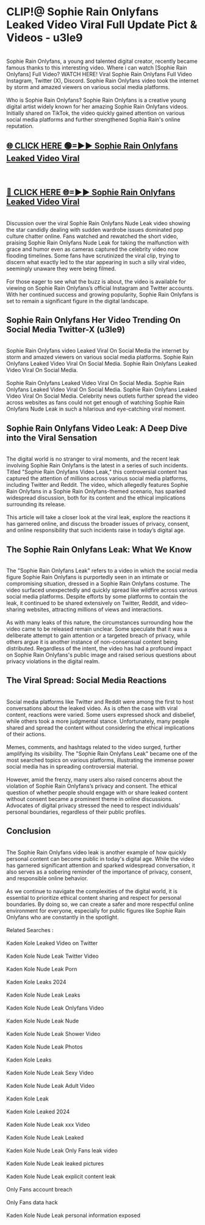 # CLIP!@ Sophie Rain Onlyfans Leaked Video Viral Full Update Pict & Videos - u3le9
<br>
Sophie Rain Onlyfans, a young and talented digital creator, recently became famous thanks to this interesting video. Where i can watch [Sophie Rain Onlyfans] Full Video? WATCH HERE! Viral Sophie Rain Onlyfans Full Video Instagram, Twitter (X), Discord. Sophie Rain Onlyfans video took the internet by storm and amazed viewers on various social media platforms.
<br><br>
Who is Sophie Rain Onlyfans? Sophie Rain Onlyfans is a creative young digital artist widely known for her amazing Sophie Rain Onlyfans videos. Initially shared on TikTok, the video quickly gained attention on various social media platforms and further strengthened Sophia Rain's online reputation.
<br>
<h2><a href="https://bestclip.site?title=Sophie_Rain_Onlyfans">🌐 CLICK HERE 🟢=►► Sophie Rain Onlyfans Leaked Video Viral</a></h2>
<br>
<h2><a href="https://bestclip.site?title=Sophie_Rain_Onlyfans">🔴 CLICK HERE 🌐=►► Sophie Rain Onlyfans Leaked Video Viral</a></h2>
<br>
Discussion over the viral Sophie Rain Onlyfans Nude Leak video showing the star candidly dealing with sudden wardrobe issues dominated pop culture chatter online. Fans watched and rewatched the short video, praising Sophie Rain Onlyfans Nude Leak for taking the malfunction with grace and humor even as cameras captured the celebrity video now flooding timelines. Some fans have scrutinized the viral clip, trying to discern what exactly led to the star appearing in such a silly viral video, seemingly unaware they were being filmed.
<br><br>
For those eager to see what the buzz is about, the video is available for viewing on Sophie Rain Onlyfans’s official Instagram and Twitter accounts. With her continued success and growing popularity, Sophie Rain Onlyfans is set to remain a significant figure in the digital landscape.
<br>
<h2>Sophie Rain Onlyfans Her Video Trending On Social Media Twitter-X (u3le9)</h2>
<br>
Sophie Rain Onlyfans video Leaked Viral On Social Media the internet by storm and amazed viewers on various social media platforms. Sophie Rain Onlyfans Leaked Video Viral On Social Media. Sophie Rain Onlyfans Leaked Video Viral On Social Media.
<br><br>
Sophie Rain Onlyfans Leaked Video Viral On Social Media. Sophie Rain Onlyfans Leaked Video Viral On Social Media. Sophie Rain Onlyfans Leaked Video Viral On Social Media. Celebrity news outlets further spread the video across websites as fans could not get enough of watching Sophie Rain Onlyfans Nude Leak in such a hilarious and eye-catching viral moment.
<br>
<h2>Sophie Rain Onlyfans Video Leak: A Deep Dive into the Viral Sensation</h2>
<br>
The digital world is no stranger to viral moments, and the recent leak involving Sophie Rain Onlyfans is the latest in a series of such incidents. Titled "Sophie Rain Onlyfans Video Leak," this controversial content has captured the attention of millions across various social media platforms, including Twitter and Reddit. The video, which allegedly features Sophie Rain Onlyfans in a Sophie Rain Onlyfans-themed scenario, has sparked widespread discussion, both for its content and the ethical implications surrounding its release.
<br><br>
This article will take a closer look at the viral leak, explore the reactions it has garnered online, and discuss the broader issues of privacy, consent, and online responsibility that such incidents raise in today’s digital age.
<br>
<h2>The Sophie Rain Onlyfans Leak: What We Know</h2>
<br>
The "Sophie Rain Onlyfans Leak" refers to a video in which the social media figure Sophie Rain Onlyfans is purportedly seen in an intimate or compromising situation, dressed in a Sophie Rain Onlyfans costume. The video surfaced unexpectedly and quickly spread like wildfire across various social media platforms. Despite efforts by some platforms to contain the leak, it continued to be shared extensively on Twitter, Reddit, and video-sharing websites, attracting millions of views and interactions.
<br><br>
As with many leaks of this nature, the circumstances surrounding how the video came to be released remain unclear. Some speculate that it was a deliberate attempt to gain attention or a targeted breach of privacy, while others argue it is another instance of non-consensual content being distributed. Regardless of the intent, the video has had a profound impact on Sophie Rain Onlyfans's public image and raised serious questions about privacy violations in the digital realm.
<br>
<h2>The Viral Spread: Social Media Reactions</h2>
<br>
Social media platforms like Twitter and Reddit were among the first to host conversations about the leaked video. As is often the case with viral content, reactions were varied. Some users expressed shock and disbelief, while others took a more judgmental stance. Unfortunately, many people shared and spread the content without considering the ethical implications of their actions.
<br><br>
Memes, comments, and hashtags related to the video surged, further amplifying its visibility. The "Sophie Rain Onlyfans Leak" became one of the most searched topics on various platforms, illustrating the immense power social media has in spreading controversial material.
<br><br>
However, amid the frenzy, many users also raised concerns about the violation of Sophie Rain Onlyfans’s privacy and consent. The ethical question of whether people should engage with or share leaked content without consent became a prominent theme in online discussions. Advocates of digital privacy stressed the need to respect individuals' personal boundaries, regardless of their public profiles.
<br>
<h2>Conclusion</h2>
<br>
The Sophie Rain Onlyfans video leak is another example of how quickly personal content can become public in today's digital age. While the video has garnered significant attention and sparked widespread conversation, it also serves as a sobering reminder of the importance of privacy, consent, and responsible online behavior.
<br><br>
As we continue to navigate the complexities of the digital world, it is essential to prioritize ethical content sharing and respect for personal boundaries. By doing so, we can create a safer and more respectful online environment for everyone, especially for public figures like Sophie Rain Onlyfans who are constantly in the spotlight.
<br><br>
Related Searches :
<br><br>
Kaden Kole Leaked Video on Twitter
<br><br>
Kaden Kole Nude Leak Twitter Video
<br><br>
Kaden Kole Nude Leak Porn
<br><br>
Kaden Kole Leaks 2024
<br><br>
Kaden Kole Nude Leak Leaks
<br><br>
Kaden Kole Nude Leak Onlyfans Video
<br><br>
Kaden Kole Nude Leak Nude
<br><br>
Kaden Kole Nude Leak Shower Video
<br><br>
Kaden Kole Nude Leak Photos
<br><br>
Kaden Kole Leaks
<br><br>
Kaden Kole Nude Leak Sexy Video
<br><br>
Kaden Kole Nude Leak Adult Video
<br><br>
Kaden Kole Leak
<br><br>
Kaden Kole Leaked 2024
<br><br>
Kaden Kole Nude Leak xxx Video
<br><br>
Kaden Kole Nude Leak Leaked
<br><br>
Kaden Kole Nude Leak Only Fans leak video
<br><br>
Kaden Kole Nude Leak leaked pictures
<br><br>
Kaden Kole Nude Leak explicit content leak
<br><br>
Only Fans account breach
<br><br>
Only Fans data hack
<br><br>
Kaden Kole Nude Leak personal information exposed